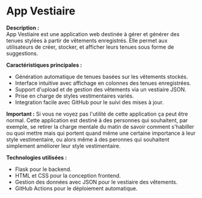 # App Vestiaire

**Description :**  
App Vestiaire est une application web destinée à gérer et générer des tenues stylées à partir de vêtements enregistrés. Elle permet aux utilisateurs de créer, stocker, et afficher leurs tenues sous forme de suggestions.

**Caractéristiques principales :**  
- Génération automatique de tenues basées sur les vêtements stockés.  
- Interface intuitive avec affichage en colonnes des tenues enregistrées.  
- Support d'upload et de gestion des vêtements via un vestiaire JSON.  
- Prise en charge de styles vestimentaires variés.  
- Integration facile avec GitHub pour le suivi des mises à jour.

**Important :**
Si vous ne voyez pas l'utilité de cette application ça peut être normal. Cette application est destiné à des personnes qui souhaitent, par exemple, se retirer la charge mentale du matin de savoir comment s'habiller ou quoi mettre mais qui portent quand même une certaine importance à leur style vestimentaire, ou alors même à des peronnes qui souhaitent simplement améliorer leur style vestimentaire.

**Technologies utilisées :**  
- Flask pour le backend.  
- HTML et CSS pour la conception frontend.  
- Gestion des données avec JSON pour le vestiaire des vêtements.  
- GitHub Actions pour le déploiement automatique.
